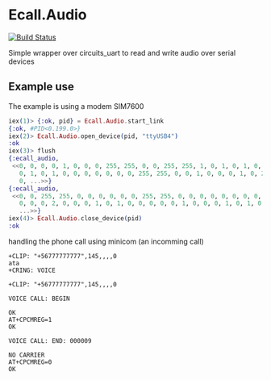 # Ecall.Audio
[![Build Status](https://travis-ci.org/nadsat/ecall_audio.svg?branch=master)](https://travis-ci.org/nadsat/ecall_audio)

Simple wrapper over circuits_uart to read and write audio over serial devices
## Example use
 The example is using a modem SIM7600

```elixir
iex(1)> {:ok, pid} = Ecall.Audio.start_link
{:ok, #PID<0.199.0>}
iex(2)> Ecall.Audio.open_device(pid, "ttyUSB4")
:ok
iex(3)> flush
{:ecall_audio,
 <<0, 0, 0, 0, 1, 0, 0, 0, 255, 255, 0, 0, 255, 255, 1, 0, 1, 0, 1, 0, 3, 0, 2,
   0, 1, 0, 1, 0, 0, 0, 0, 0, 0, 0, 255, 255, 0, 0, 1, 0, 0, 0, 1, 0, 2, 0, 1,
   0, ...>>}
{:ecall_audio,
 <<0, 0, 255, 255, 0, 0, 0, 0, 0, 0, 255, 255, 0, 0, 0, 0, 0, 0, 0, 0, 1, 0, 0,
   0, 0, 0, 2, 0, 0, 0, 1, 0, 1, 0, 0, 0, 0, 0, 1, 0, 0, 0, 1, 0, 1, 0, 1, 0,
   ...>>}
iex(4)> Ecall.Audio.close_device(pid)
:ok
```

handling the phone call using minicom (an incomming call)

```
+CLIP: "+56777777777",145,,,,0
ata
+CRING: VOICE

+CLIP: "+56777777777",145,,,,0

VOICE CALL: BEGIN

OK
AT+CPCMREG=1 
OK

VOICE CALL: END: 000009

NO CARRIER
AT+CPCMREG=0 
OK

```
